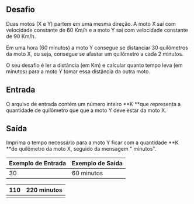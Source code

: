 ## Desafio

Duas motos (X e Y) partem em uma mesma direção. A moto X sai com velocidade constante de 60 Km/h e a moto Y sai com velocidade constante de 90 Km/h.

Em uma hora (60 minutos) a moto Y consegue se distanciar 30 quilômetros da moto X, ou seja, consegue se afastar um quilômetro a cada 2 minutos.

O seu desafio é ler a distância (em Km) e calcular quanto tempo leva (em minutos) para a moto Y tomar essa distância da outra moto.

## Entrada

O arquivo de entrada contém um número inteiro **K **que representa a quantidade de quilômetro que que a moto Y deve estar da moto X.

## Saída

Imprima o tempo necessário para a moto Y ficar com a quantidade **K **de quilômetro da moto X, seguido da mensagem " minutos".

 

| Exemplo de Entrada | Exemplo de Saída |
| ------------------ | ---------------- |
| 30                 | 60 minutos       |

| 110  | 220 minutos |
| ---- | ----------- |
|      |             |
